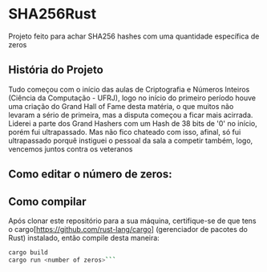# SHA256Rust
Projeto feito para achar SHA256 hashes com uma quantidade específica de zeros 

## História do Projeto
Tudo começou com o início das aulas de Criptografia e Números Inteiros (Ciência da Computação - UFRJ), logo no início do primeiro período houve uma criação do Grand Hall of Fame desta matéria, o que muitos não levaram a sério de primeira, mas a disputa começou a ficar mais acirrada. 
Liderei a parte dos Grand Hashers com um Hash de 38 bits de '0' no início, porém fui ultrapassado. Mas não fico chateado com isso, afinal, só fui ultrapassado porquê instiguei o pessoal da sala a competir também, logo, vencemos juntos contra os veteranos 

## Como editar o número de zeros: 

## Como compilar 
Após clonar este repositório para a sua máquina, certifique-se de que tens o cargo[https://github.com/rust-lang/cargo] (gerenciador de pacotes do Rust) instalado, então compile desta maneira:
```bash
cargo build
cargo run <number of zeros>```